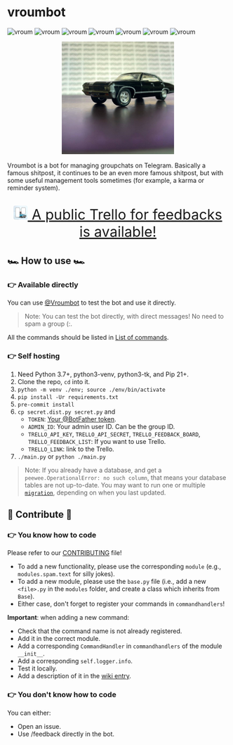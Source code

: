 # vroumbot
![vroum](https://img.shields.io/badge/vroum-vroum-FF0000)
![vroum](https://img.shields.io/badge/vroum-vroum-FF9900)
![vroum](https://img.shields.io/badge/vroum-vroum-FFD800)
![vroum](https://img.shields.io/badge/vroum-vroum-00CC00)
![vroum](https://img.shields.io/badge/vroum-vroum-AAAAFF)
![vroum](https://img.shields.io/badge/vroum-vroum-CC00FF)
![vroum](https://img.shields.io/badge/vroum-vroum-CC00FF)

<p align="center">
  <img src="./media/logo.jpg" width=256px">
</p>

Vroumbot is a bot for managing groupchats on Telegram. Basically a famous shitpost, it continues to be an even more famous shitpost, but with some useful management tools sometimes (for example, a karma or reminder system).

<p align="center" style="font-size:32px;">
  <a href="https://trello.com/b/fTqNq2xu/vroumbot-public" target="_blank"><img src="./media/icon.png" height=32px> A public Trello for feedbacks is available!</a>
</p>

## 🏎️ How to use 🏎️
### 👉 Available directly
You can use [@Vroumbot](https://t.me/vroumbot) to test the bot and use it directly.

> Note: You can test the bot directly, with direct messages! No need to spam a group (:.

All the commands should be listed in [List of commands](https://github.com/Amustache/vroumbot/wiki/List-of-commands).

### 👉 Self hosting
1. Need Python 3.7+, python3-venv, python3-tk, and Pip 21+.
2. Clone the repo, `cd` into it.
3. `python -m venv ./env; source ./env/bin/activate`
4. `pip install -Ur requirements.txt`
5. `pre-commit install`
6. `cp secret.dist.py secret.py` and
   - `TOKEN`: [Your @BotFather token](https://core.telegram.org/bots).
   - `ADMIN_ID`: Your admin user ID. Can be the group ID.
   - `TRELLO_API_KEY`, `TRELLO_API_SECRET`, `TRELLO_FEEDBACK_BOARD`, `TRELLO_FEEDBACK_LIST`: If you want to use Trello.
   - `TRELLO_LINK`: link to the Trello.
7. `./main.py` or `python ./main.py`

> Note: If you already have a database, and get a `peewee.OperationalError: no such column`, that means your database tables are not up-to-date. You may want to run one or multiple [`migration`](./migrations/), depending on when you last updated.

## 🚗 Contribute 🚗
### 👉 You know how to code
Please refer to our [CONTRIBUTING](./CONTRIBUTING.md) file!

- To add a new functionality, please use the corresponding `module` (e.g., `modules.spam.text` for silly jokes).
- To add a new module, please use the `base.py` file (i.e., add a new `<file>.py` in the `modules` folder, and create a class which inherits from `Base`).
- Either case, don't forget to register your commands in `commandhandlers`!

**Important**: when adding a new command:
- Check that the command name is not already registered.
- Add it in the correct module.
- Add a corresponding `CommandHandler` in `commandhandlers` of the module `__init__`.
- Add a corresponding `self.logger.info`.
- Test it locally.
- Add a description of it in the [wiki entry](https://github.com/Amustache/vroumbot/wiki/List-of-commands).

### 👉 You don't know how to code
You can either:
- Open an issue.
- Use /feedback <what you want to have added> directly in the bot.
